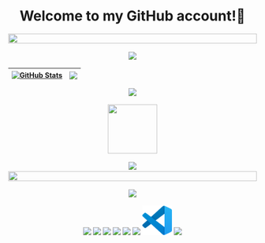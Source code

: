 <div align="center">
  <h1> Welcome to my GitHub account!👋 </h1>
</div>

<!--📏LINE-->
<img src="https://i.imgur.com/dBaSKWF.gif" height="20" width="100%">

<!--📊💬STATTITLE / 🌐WEBSITE: https://textanim.com/ -->
<p align="center">
<img src="https://i.imgur.com/YCw47Dm.gif">

| <a href="#"><img align="center" src="https://github-readme-stats.vercel.app/api?username=milkeles&show_icons=true&border_color=92B304&theme=merko" alt="GitHub Stats" /></a> | <a href="#"><img align="center" src="https://streak-stats.demolab.com/?user=milkeles&border=92B304&theme=merko" /></a> |
| ------------- | ------------- |

<div align = "center">
   <img class="img" src="https://github-readme-stats.vercel.app/api/top-langs/?username=milkeles&layout=compact&show_icons=true&border_color=92B304&theme=merko" />
<div>

<!--🏆TROPHYGIF-->
<p align="center">
<img src="https://media.tenor.com/0ENB5HuTH0gAAAAi/trophy-beker.gif"  width="100px" height="100px"></p>



<div align="center">
  <img class="img" src="https://github-profile-trophy.vercel.app/?username=milkeles&theme=matrix&no-frame=true&title=Commits,Stars,Issues,Repositories&column=4" />
</div>

<img src="https://i.imgur.com/dBaSKWF.gif" height="20" width="100%">

<!--🤔INTERESTTITLE-->
<p align="center">
<img src="https://i.imgur.com/ozEwbHs.gif">

<!--🖼️🖼️INTERSTLOGOS-->
<p align="center">
<img src="https://cdn.worldvectorlogo.com/logos/c--4.svg" width="60">
<img src="https://www.vectorlogo.zone/logos/python/python-icon.svg" width="60">
<img src="https://www.vectorlogo.zone/logos/unity3d/unity3d-icon.svg" width="60">
<img src="https://upload.wikimedia.org/wikipedia/commons/1/18/ISO_C%2B%2B_Logo.svg" width="60">
<img src="https://upload.wikimedia.org/wikipedia/commons/thumb/e/eb/Roblox_Studio_logo_-_2022.svg/478px-Roblox_Studio_logo_-_2022.svg.png?20221115153004" width="60">
<img src="https://www.vectorlogo.zone/logos/adobe_illustrator/adobe_illustrator-icon.svg" width="60">
<img src="https://raw.githubusercontent.com/github/explore/80688e429a7d4ef2fca1e82350fe8e3517d3494d/topics/visual-studio-code/visual-studio-code.png" width="60">
<img src="https://www.vectorlogo.zone/logos/github/github-icon.svg" width="60">
</h4>
